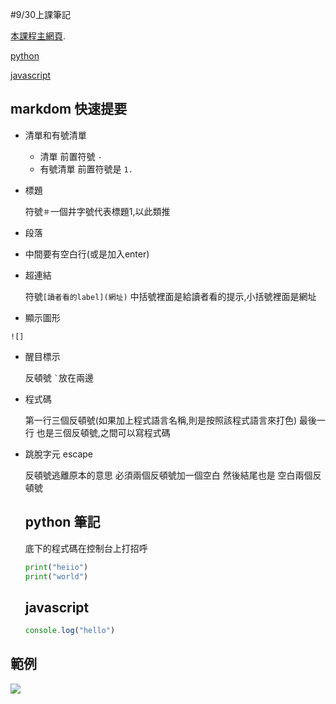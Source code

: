 #9/30上課筆記

[本課程主網頁](https://rmilab.nkust.edu.tw).

[python](#python-筆記)

[javascript](#javascript)


## markdom 快速提要

 - 清單和有號清單
   
   - 清單 前置符號 `-`
   - 有號清單 前置符號是 `1.`

- 標題

  符號`＃`一個井字號代表標題1,以此類推
  
- 段落

- 中間要有空白行(或是加入enter)

- 超連結

  符號`[讀者看的label](網址)` 中括號裡面是給讀者看的提示,小括號裡面是網址


- 顯示圖形

 `![]`

- 醒目標示

  反頓號 `` ` ``放在兩邊
- 程式碼

  第一行三個反頓號(如果加上程式語言名稱,則是按照該程式語言來打色) 最後一行 也是三個反頓號,之間可以寫程式碼
  
- 跳脫字元 escape

  反頓號逃離原本的意思 必須兩個反頓號加一個空白 然後結尾也是 空白兩個反頓號


  ## python 筆記

  底下的程式碼在控制台上打招呼
  ```python
  print("heiio")
  print("world")
  ```

  ## javascript
  ```javascript
  console.log("hello")
  ```


## 範例

![](./git-workflow.jpeg)
  